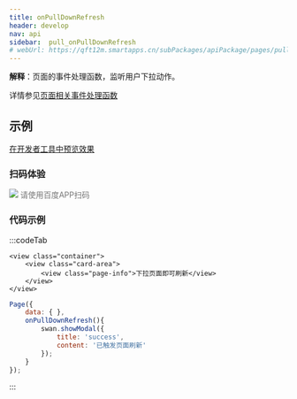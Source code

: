 ```yaml
---
title: onPullDownRefresh
header: develop
nav: api
sidebar:  pull_onPullDownRefresh
# webUrl: https://qft12m.smartapps.cn/subPackages/apiPackage/pages/pullDownRefresh/pullDownRefresh
---
```



**解释**：页面的事件处理函数，监听用户下拉动作。

 

详情参见<a href="https://smartprogram.baidu.com/docs/develop/framework/app_service_page/#%E9%A1%B5%E9%9D%A2%E7%9B%B8%E5%85%B3%E4%BA%8B%E4%BB%B6%E5%A4%84%E7%90%86%E5%87%BD%E6%95%B0/">页面相关事件处理函数</a>
## 示例

<a href="swanide://fragment/b047393e957357ccc3dc6d83aa99dca31575531088981" title="在开发者工具中预览效果" target="_self">在开发者工具中预览效果</a>
 
### 扫码体验

<div class='scan-code-container'>
    <img src="https://b.bdstatic.com/miniapp/assets/images/doc_demo/fragment_onPullDownRefresh.png" class="demo-qrcode-image" />
    <font color=#777 12px>请使用百度APP扫码</font>
</div>

 

### 代码示例 

 

:::codeTab
```swan
<view class="container">
    <view class="card-area">
        <view class="page-info">下拉页面即可刷新</view>
    </view>
</view>
```

 

```js
Page({
    data: { },
    onPullDownRefresh(){
        swan.showModal({
            title: 'success',
            content: '已触发页面刷新'
        });
    }
});
```
:::